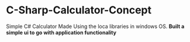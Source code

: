 # C-Sharp-Calculator-Concept
Simple C# Calculator Made Using the loca libraries in windows OS.
__Built a simple ui to go with application functionality__
